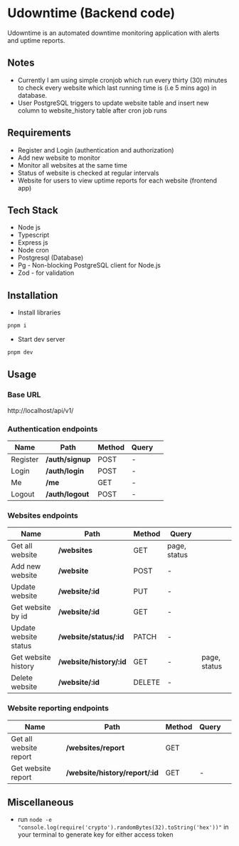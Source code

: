 # Udowntime (Backend code)
Udowntime is an automated downtime monitoring application with alerts and uptime reports.

## Notes
- Currently I am using simple cronjob which run every thirty (30) minutes to check every website which last running time is (i.e 5 mins ago) in database.
- User PostgreSQL triggers to update website table and insert new column to website_history table after cron job runs

## Requirements
- Register and Login (authentication and authorization)
- Add new website to monitor
- Monitor all websites at the same time
- Status of website is checked at regular intervals
- Website for users to view uptime reports for each website (frontend app)

## Tech Stack
- Node js
- Typescript
- Express js
- Node cron
- Postgresql (Database)
- Pg - Non-blocking PostgreSQL client for Node.js
- Zod - for validation

## Installation
- Install libraries
```bash
pnpm i
```

- Start dev server
```bash
pnpm dev
```

## Usage

### Base URL
http://localhost/api/v1/


### Authentication endpoints
|  Name 	|  Path 	|  Method 	|  Query 	|   	|
|---	|---	|---	|---	|---	|
| Register  	|  **/auth/signup** 	|  POST 	|  - 	|   	|
| Login 	|  **/auth/login** 	|  POST 	|  - 	|   	|
| Me 	|  **/me** 	|  GET 	|  - 	|   	|
| Logout 	|  **/auth/logout** 	|  POST 	|  - 	|   	|

### Websites endpoints
|  Name 	|  Path 	|  Method 	|  Query 	|   	|
|---	|---	|---	|---	|---	|
| Get all website  	|  **/websites** 	|  GET 	|  page, status 	|   	|
| Add new website 	|  **/website** 	|  POST 	|  - 	|   	|
| Update website 	|  **/website/:id** 	|  PUT 	|  - 	|   	|
| Get website by id 	|  **/website/:id** 	|  GET 	|  - 	|   	|
| Update website status 	|  **/website/status/:id** 	|  PATCH 	|  - 	|   	|
| Get website history 	|  **/website/history/:id** 	|  GET 	|  - 	|  page, status 	|
| Delete website		|  **/website/:id** 	|  DELETE 	|  - 	|   	|

### Website reporting endpoints
|  Name 	|  Path 	|  Method 	|  Query 	|   	|
|---	|---	|---	|---	|---	|
| Get all website report  	|  **/websites/report** 	|  GET 	|  	|   	|
| Get website report 	|  **/website/history/report/:id** 	|  GET 	|  - 	|  	|


## Miscellaneous
- run <code>node -e "console.log(require('crypto').randomBytes(32).toString('hex'))"</code> in your terminal to generate key for either access token
